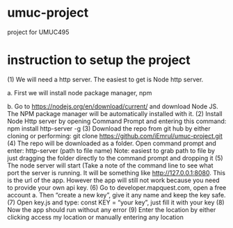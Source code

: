 # umuc-project
project for UMUC495

# instruction to setup the project
(1)	We will need a http server. The easiest to get is Node http server.

  a.	First we will install node package manager, npm
  
  b.	Go to https://nodejs.org/en/download/current/ and download Node JS. The NPM package manager will be automatically installed with it.
(2)	Install Node Http server by opening Command Prompt and entering this command: 
npm install http-server -g
(3)	Download the repo from git hub by either cloning or performing: git clone https://github.com/iEmrul/umuc-project.git
(4)	The repo will be downloaded as a folder. Open command prompt and enter:
http-server (path to file name)
Note: easiest to grab path to file by just dragging the folder directly to the command prompt and dropping it
(5)	The node server will start (Take a note of the command line to see what port the server is running. It will be something like http://127.0.0.1:8080. This is the url of the app. However the app will still not work because you need to provide your own api key. 
(6)	Go to developer.mapquest.com, open a free account 
  a.	Then “create a new key”, give it any name and keep the key safe.
(7)	Open key.js and type: const KEY = “your key”, just fill it with your key
(8)	Now the app should run without any error
(9) Enter the location by either clicking access my location or manually entering any location
